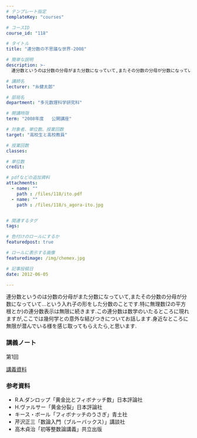 ```yaml
---
# テンプレート指定
templateKey: "courses"

# コースID
course_id: "118"

# タイトル
title: "連分数の不思議な世界-2008"

# 簡単な説明
description: >-
  連分数というのは分数の分母がまた分数になっていて,またその分数の分母が分数になっていて…という入れ子の形をした分数のことです.特に無理数(2の平方根とか)の連分数表示は無限に続きます.この連分数は数学...

# 講師名
lecturer: "糸健太郎"

# 部局名
department: "多元数理科学研究科"

# 開講時限
term: "2008年度	公開講座"

# 対象者、単位数、授業回数
target: "高校生と高校教員"

# 授業回数
classes: 

# 単位数
credit: 

# pdfなどの追加資料
attachments: 
  - name: "" 
    path : /files/118/ito.pdf
  - name: "" 
    path : /files/118/s_agora-ito.jpg


# 関連するタグ
tags:

# 色付けのロールにするか
featuredpost: true

# ロールに表示する画像
featuredimage: /img/chemex.jpg

# 記事投稿日
date: 2012-06-05

---
```

連分数というのは分数の分母がまた分数になっていて,またその分数の分母が分数になっていて…という入れ子の形をした分数のことです.特に無理数(2の平方根とか)の連分数表示は無限に続きます.この連分数は数学のいたるところに現れますが,ここでは幾何学との意外な結びつきについてお話します.身近なところに無限が潜んでいる様を感じ取ってもらえたら,と思います.




### 講義ノート

第1回 


[講義資料](/files/118/ito.pdf) 


### 参考資料

  * R.A.ダンロップ「黄金比とフィボナッチ数」日本評論社
  * H.ヴァルサー「黄金分裂」日本評論社
  * キース・ボール「フィボナッチのうさぎ」青土社
  * 芹沢正三「数論入門（ブルーバックス）」講談社
  * 高木貞治「初等整数論講義」共立出版